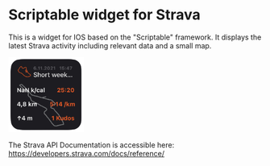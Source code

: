 # Scriptable widget for Strava

This is a widget for IOS based on the "Scriptable" framework. It displays the latest Strava activity including relevant data and a small map.

<img src="https://github.com/marvnsch/Scriptable-widget-for-Strava/blob/main/widget_darkmode.png" width="150">

The Strava API Documentation is accessible here: https://developers.strava.com/docs/reference/
